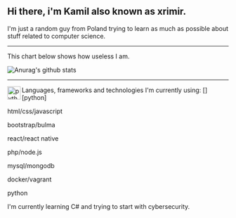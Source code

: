 ## Hi there, i'm Kamil also known as xrimir.

I'm just a random guy from Poland trying to learn as much as possible about stuff related to computer science. 

---

This chart below shows how useless I am.

![Anurag's github stats](https://github-readme-stats.vercel.app/api?username=xrimir&theme=prussian&show_icons=true)

---

Languages, frameworks and technologies I'm currently using: 
  [<img align="left" alt="python" width="30px" src="https://www.shareicon.net/data/128x128/2016/07/16/634601_python_512x512.png"/>][python]

  html/css/javascript
  
  
  bootstrap/bulma
  
  
  react/react native
  
  
  php/node.js
  
  
  mysql/mongodb
  
  
  docker/vagrant
  
  
  python
  
I'm currently learning C# and trying to start with cybersecurity. 
